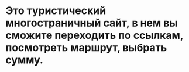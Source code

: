 # Это туристический многостраничный сайт, в нем вы сможите переходить по ссылкам, посмотреть маршрут, выбрать сумму.
